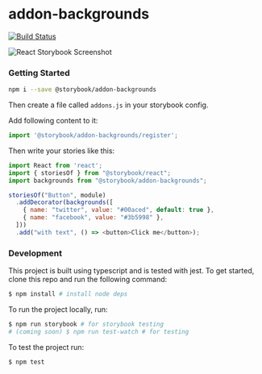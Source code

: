 # addon-backgrounds

[![Build Status](https://travis-ci.org/storybooks/addon-backgrounds.svg?branch=travis)](https://travis-ci.org/storybooks/addon-backgrounds)

![React Storybook Screenshot](./.storybook/backgrounds.gif)

### Getting Started

```sh
npm i --save @storybook/addon-backgrounds
```

Then create a file called `addons.js` in your storybook config.

Add following content to it:

```js
import '@storybook/addon-backgrounds/register';
```

Then write your stories like this:

```js
import React from 'react';
import { storiesOf } from "@storybook/react";
import backgrounds from "@storybook/addon-backgrounds";

storiesOf("Button", module)
  .addDecorator(backgrounds([
    { name: "twitter", value: "#00aced", default: true },
    { name: "facebook", value: "#3b5998" },
  ]))
  .add("with text", () => <button>Click me</button>);
```

### Development

This project is built using typescript and is tested with jest. To get started, clone this repo and run the following command:

```bash
$ npm install # install node deps
```

To run the project locally, run:

```bash
$ npm run storybook # for storybook testing
# (coming soon) $ npm run test-watch # for testing
```

To test the project run:

```bash
$ npm test
```
